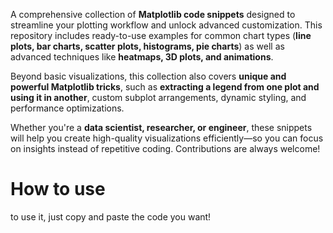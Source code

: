 A comprehensive collection of **Matplotlib code snippets** designed to streamline your plotting workflow and unlock advanced customization. This repository includes ready-to-use examples for common chart types (**line plots, bar charts, scatter plots, histograms, pie charts**) as well as advanced techniques like **heatmaps, 3D plots, and animations**.  

Beyond basic visualizations, this collection also covers **unique and powerful Matplotlib tricks**, such as **extracting a legend from one plot and using it in another**, custom subplot arrangements, dynamic styling, and performance optimizations.  

Whether you're a **data scientist, researcher, or engineer**, these snippets will help you create high-quality visualizations efficiently—so you can focus on insights instead of repetitive coding. Contributions are always welcome!

# How to use
to use it, just copy and paste the code you want!

## 
